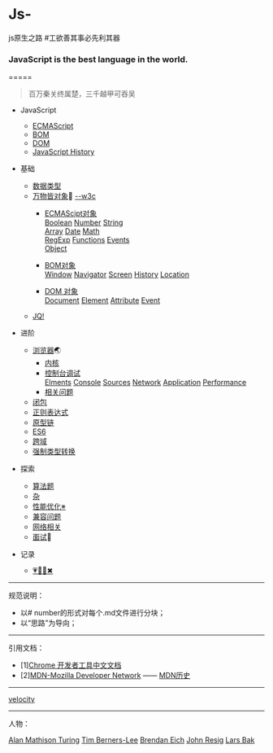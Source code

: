# Js-
js原生之路
#工欲善其事必先利其器

### JavaScript is the best language in the world.
=====
>百万秦关终属楚，三千越甲可吞吴
* JavaScript
   * [ECMAScript](https://github.com/TUARAN/tarsJs/blob/master/JavaScript/ECMAScript.md)
   * [BOM](https://github.com/TUARAN/tarsJs/blob/master/JavaScript/BOM.md)
   * [DOM](https://github.com/TUARAN/tarsJs/blob/master/JavaScript/DOM.md)
   * [JavaScript History](https://github.com/TUARAN/tarsJs/blob/master/JavaScript/JavaScipt%20History.md)


* 基础
   * [数据类型](https://github.com/TUARAN/tarsJs/blob/master/%E5%9F%BA%E7%A1%80/%E6%95%B0%E6%8D%AE%E7%B1%BB%E5%9E%8B.md)
   * [万物皆对象](https://github.com/TUARAN/tarsJs/tree/master/%E5%9F%BA%E7%A1%80/%E4%B8%87%E7%89%A9%E7%9A%86%E5%AF%B9%E8%B1%A1)🐘 [--w3c](http://www.w3school.com.cn/jsref/index.asp)
      * [ECMAScipt对象](https://github.com/TUARAN/tarsJs/tree/master/%E5%9F%BA%E7%A1%80/%E4%B8%87%E7%89%A9%E7%9A%86%E5%AF%B9%E8%B1%A1/ECMAScript%E5%AF%B9%E8%B1%A1)<br>
             [Boolean](https://github.com/TUARAN/tarsJs/blob/master/%E5%9F%BA%E7%A1%80/%E4%B8%87%E7%89%A9%E7%9A%86%E5%AF%B9%E8%B1%A1/ECMAScript%E5%AF%B9%E8%B1%A1/Boolean.md)
             [Number](https://github.com/TUARAN/tarsJs/blob/master/%E5%9F%BA%E7%A1%80/%E4%B8%87%E7%89%A9%E7%9A%86%E5%AF%B9%E8%B1%A1/ECMAScript%E5%AF%B9%E8%B1%A1/Number.md)
             [String](https://github.com/TUARAN/tarsJs/blob/master/%E5%9F%BA%E7%A1%80/%E4%B8%87%E7%89%A9%E7%9A%86%E5%AF%B9%E8%B1%A1/ECMAScript%E5%AF%B9%E8%B1%A1/String.md)<br>
             [Array](https://github.com/TUARAN/tarsJs/blob/master/%E5%9F%BA%E7%A1%80/%E4%B8%87%E7%89%A9%E7%9A%86%E5%AF%B9%E8%B1%A1/ECMAScript%E5%AF%B9%E8%B1%A1/Array.md)
             [Date](https://github.com/TUARAN/tarsJs/blob/master/%E5%9F%BA%E7%A1%80/%E4%B8%87%E7%89%A9%E7%9A%86%E5%AF%B9%E8%B1%A1/ECMAScript%E5%AF%B9%E8%B1%A1/Date.md)
             [Math](https://github.com/TUARAN/tarsJs/blob/master/%E5%9F%BA%E7%A1%80/%E4%B8%87%E7%89%A9%E7%9A%86%E5%AF%B9%E8%B1%A1/ECMAScript%E5%AF%B9%E8%B1%A1/Math.md)<br>
             [RegExp](https://github.com/TUARAN/tarsJs/blob/master/%E5%9F%BA%E7%A1%80/%E4%B8%87%E7%89%A9%E7%9A%86%E5%AF%B9%E8%B1%A1/ECMAScript%E5%AF%B9%E8%B1%A1/RegExp.md)
             [Functions](https://github.com/TUARAN/tarsJs/blob/master/%E5%9F%BA%E7%A1%80/%E4%B8%87%E7%89%A9%E7%9A%86%E5%AF%B9%E8%B1%A1/ECMAScript%E5%AF%B9%E8%B1%A1/Functions.md)
             [Events](https://github.com/TUARAN/tarsJs/blob/master/%E5%9F%BA%E7%A1%80/%E4%B8%87%E7%89%A9%E7%9A%86%E5%AF%B9%E8%B1%A1/ECMAScript%E5%AF%B9%E8%B1%A1/Events.md)<br>
             [Object](https://github.com/TUARAN/tarsJs/blob/master/%E5%9F%BA%E7%A1%80/%E4%B8%87%E7%89%A9%E7%9A%86%E5%AF%B9%E8%B1%A1/ECMAScript%E5%AF%B9%E8%B1%A1/Object.md)
             
      * [BOM对象](https://github.com/TUARAN/tarsJs/tree/master/%E5%9F%BA%E7%A1%80/%E4%B8%87%E7%89%A9%E7%9A%86%E5%AF%B9%E8%B1%A1/BOM%E5%AF%B9%E8%B1%A1)<br>
             [Window](https://github.com/TUARAN/tarsJs/blob/master/%E5%9F%BA%E7%A1%80/%E4%B8%87%E7%89%A9%E7%9A%86%E5%AF%B9%E8%B1%A1/BOM%E5%AF%B9%E8%B1%A1/Window.md)
             [Navigator](https://github.com/TUARAN/tarsJs/blob/master/%E5%9F%BA%E7%A1%80/%E4%B8%87%E7%89%A9%E7%9A%86%E5%AF%B9%E8%B1%A1/BOM%E5%AF%B9%E8%B1%A1/Navigator.md)
             [Screen](https://github.com/TUARAN/tarsJs/blob/master/%E5%9F%BA%E7%A1%80/%E4%B8%87%E7%89%A9%E7%9A%86%E5%AF%B9%E8%B1%A1/BOM%E5%AF%B9%E8%B1%A1/Screen.md)
             [History](https://github.com/TUARAN/tarsJs/blob/master/%E5%9F%BA%E7%A1%80/%E4%B8%87%E7%89%A9%E7%9A%86%E5%AF%B9%E8%B1%A1/BOM%E5%AF%B9%E8%B1%A1/History.md)
             [Location](https://github.com/TUARAN/tarsJs/blob/master/%E5%9F%BA%E7%A1%80/%E4%B8%87%E7%89%A9%E7%9A%86%E5%AF%B9%E8%B1%A1/BOM%E5%AF%B9%E8%B1%A1/Location.md)
             
      * [DOM 对象](https://github.com/TUARAN/tarsJs/tree/master/%E5%9F%BA%E7%A1%80/%E4%B8%87%E7%89%A9%E7%9A%86%E5%AF%B9%E8%B1%A1/DOM%E5%AF%B9%E8%B1%A1)<br>
             [Document](https://github.com/TUARAN/tarsJs/blob/master/%E5%9F%BA%E7%A1%80/%E4%B8%87%E7%89%A9%E7%9A%86%E5%AF%B9%E8%B1%A1/DOM%E5%AF%B9%E8%B1%A1/Document.md)
             [Element](https://github.com/TUARAN/tarsJs/blob/master/%E5%9F%BA%E7%A1%80/%E4%B8%87%E7%89%A9%E7%9A%86%E5%AF%B9%E8%B1%A1/DOM%E5%AF%B9%E8%B1%A1/Element.md)
             [Attribute](https://github.com/TUARAN/tarsJs/blob/master/%E5%9F%BA%E7%A1%80/%E4%B8%87%E7%89%A9%E7%9A%86%E5%AF%B9%E8%B1%A1/DOM%E5%AF%B9%E8%B1%A1/Attribute.md)
             [Event](https://github.com/TUARAN/tarsJs/blob/master/%E5%9F%BA%E7%A1%80/%E4%B8%87%E7%89%A9%E7%9A%86%E5%AF%B9%E8%B1%A1/DOM%E5%AF%B9%E8%B1%A1/Event.md)
    * [JQ!](https://github.com/TUARAN/tarsJs/blob/master/%E5%9F%BA%E7%A1%80/JQ!.md)

* 进阶
   * [浏览器](https://github.com/TUARAN/tarsJs/tree/master/%E8%BF%9B%E9%98%B6/%E6%B5%8F%E8%A7%88%E5%99%A8)🌏
      * [内核](https://github.com/TUARAN/tarsJs/blob/master/%E8%BF%9B%E9%98%B6/%E6%B5%8F%E8%A7%88%E5%99%A8/%E5%86%85%E6%A0%B8.md)
      * [控制台调试](https://github.com/TUARAN/tarsJs/tree/master/%E8%BF%9B%E9%98%B6/%E6%B5%8F%E8%A7%88%E5%99%A8/%E6%8E%A7%E5%88%B6%E5%8F%B0%E8%B0%83%E8%AF%95)<br>
             [Elments](https://github.com/TUARAN/tarsJs/blob/master/%E8%BF%9B%E9%98%B6/%E6%B5%8F%E8%A7%88%E5%99%A8/%E6%8E%A7%E5%88%B6%E5%8F%B0%E8%B0%83%E8%AF%95/Elments.md)
             [Console](https://github.com/TUARAN/tarsJs/blob/master/%E8%BF%9B%E9%98%B6/%E6%B5%8F%E8%A7%88%E5%99%A8/%E6%8E%A7%E5%88%B6%E5%8F%B0%E8%B0%83%E8%AF%95/Console.md)
             [Sources](https://github.com/TUARAN/tarsJs/blob/master/%E8%BF%9B%E9%98%B6/%E6%B5%8F%E8%A7%88%E5%99%A8/%E6%8E%A7%E5%88%B6%E5%8F%B0%E8%B0%83%E8%AF%95/Sources.md)
             [Network](https://github.com/TUARAN/tarsJs/blob/master/%E8%BF%9B%E9%98%B6/%E6%B5%8F%E8%A7%88%E5%99%A8/%E6%8E%A7%E5%88%B6%E5%8F%B0%E8%B0%83%E8%AF%95/Network.md)
             [Application](https://github.com/TUARAN/tarsJs/blob/master/%E8%BF%9B%E9%98%B6/%E6%B5%8F%E8%A7%88%E5%99%A8/%E6%8E%A7%E5%88%B6%E5%8F%B0%E8%B0%83%E8%AF%95/Application.md)
             [Performance](https://github.com/TUARAN/tarsJs/blob/master/%E8%BF%9B%E9%98%B6/%E6%B5%8F%E8%A7%88%E5%99%A8/%E6%8E%A7%E5%88%B6%E5%8F%B0%E8%B0%83%E8%AF%95/Performance.md)
      * [相关问题](https://github.com/TUARAN/tarsJs/blob/master/%E8%BF%9B%E9%98%B6/%E6%B5%8F%E8%A7%88%E5%99%A8/%E7%9B%B8%E5%85%B3%E9%97%AE%E9%A2%98.md)
   * [闭包](https://github.com/TUARAN/tarsJs/blob/master/%E8%BF%9B%E9%98%B6/%E9%97%AD%E5%8C%85.md)
   * [正则表达式](https://github.com/TUARAN/tarsJs/blob/master/%E8%BF%9B%E9%98%B6/%E6%AD%A3%E5%88%99%E8%A1%A8%E8%BE%BE%E5%BC%8F.md)
   * [原型链](https://github.com/TUARAN/tarsJs/blob/master/%E8%BF%9B%E9%98%B6/%E5%8E%9F%E5%9E%8B%E9%93%BE.md)
   * [ES6](https://github.com/TUARAN/tarsJs/blob/master/%E8%BF%9B%E9%98%B6/ES6.md)
   * [跨域](https://github.com/TUARAN/tarsJs/blob/master/%E8%BF%9B%E9%98%B6/%E8%B7%A8%E5%9F%9F.md)
   * [强制类型转换](https://github.com/TUARAN/tarsJs/blob/master/%E8%BF%9B%E9%98%B6/%E5%BC%BA%E5%88%B6%E7%B1%BB%E5%9E%8B%E8%BD%AC%E6%8D%A2.md)

* 探索
   * [算法题](https://github.com/TUARAN/tarsJs/blob/master/%E6%8E%A2%E7%B4%A2/%E7%AE%97%E6%B3%95%E9%A2%98.md)
   * [杂](https://github.com/TUARAN/tarsJs/blob/master/%E6%8E%A2%E7%B4%A2/%E7%BB%8F%E5%85%B8%E9%97%AE%E9%A2%98.md)
   * [性能优化※](https://github.com/TUARAN/tarsJs/blob/master/%E6%8E%A2%E7%B4%A2/%E6%80%A7%E8%83%BD%E4%BC%98%E5%8C%96.md)
   * [兼容问题](https://github.com/TUARAN/tarsJs/blob/master/%E6%8E%A2%E7%B4%A2/%E5%85%BC%E5%AE%B9%E9%97%AE%E9%A2%98.md)
   * [网络相关](https://github.com/TUARAN/tarsJs/blob/master/%E6%8E%A2%E7%B4%A2/%E7%BD%91%E7%BB%9C%E7%9B%B8%E5%85%B3.md)
   * [面试](https://github.com/TUARAN/tarsJs/blob/master/%E6%8E%A2%E7%B4%A2/%E9%9D%A2%E8%AF%95.md)🍜

* 记录
   * [💗🦌💪✖](https://github.com/TUARAN/tarsJs/blob/master/%E2%9D%A4%F0%9F%A6%8C%F0%9F%92%AA%E2%9C%96.md)

- - -
规范说明：
* 以# number的形式对每个.md文件进行分块；
* 以“思路”为导向；
- - -
引用文档：
* [1][Chrome 开发者工具中文文档](http://www.css88.com/doc/chrome-devtools/)
* [2][MDN-Mozilla Developer Network](https://developer.mozilla.org/zh-CN/) —— [MDN历史](https://www.jianshu.com/p/f1d3be17f0c6)
- - -
[velocity](https://www.cnblogs.com/avivaye/p/4418878.html)

- - -
人物：

[Alan Mathison Turing](https://baike.baidu.com/item/艾伦·麦席森·图灵/3940576?fromtitle=图灵&fromid=121208&fr=aladdin)
[Tim Berners-Lee](https://baike.baidu.com/item/蒂姆·伯纳斯·李?fromtitle=Tim+Berners-Lee&fromid=1836386)
[Brendan Eich](https://baike.baidu.com/item/Brendan%20Eich)
[John Resig](https://baike.baidu.com/item/John%20Resig/6336344?fr=aladdin)
[Lars Bak](https://baike.baidu.com/item/拉斯·巴克/4489230?fr=aladdin)
